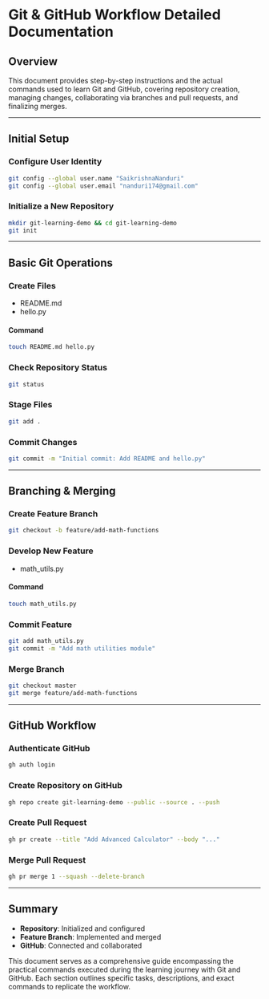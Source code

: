# Git & GitHub Workflow Detailed Documentation

## Overview
This document provides step-by-step instructions and the actual commands used to learn Git and GitHub, covering repository creation, managing changes, collaborating via branches and pull requests, and finalizing merges.

---

## Initial Setup

### Configure User Identity
```bash
git config --global user.name "SaikrishnaNanduri"
git config --global user.email "nanduri174@gmail.com"
```

### Initialize a New Repository
```bash
mkdir git-learning-demo && cd git-learning-demo
git init
```
---

## Basic Git Operations

### Create Files
- README.md
- hello.py

#### Command
```bash
touch README.md hello.py
```

### Check Repository Status
```bash
git status
```

### Stage Files
```bash
git add .
```

### Commit Changes
```bash
git commit -m "Initial commit: Add README and hello.py"
```
---

## Branching & Merging

### Create Feature Branch
```bash
git checkout -b feature/add-math-functions
```

### Develop New Feature
- math_utils.py

#### Command
```bash
touch math_utils.py
```

### Commit Feature
```bash
git add math_utils.py
git commit -m "Add math utilities module"
```

### Merge Branch
```bash
git checkout master
git merge feature/add-math-functions
```
---

## GitHub Workflow

### Authenticate GitHub
```bash
gh auth login
```

### Create Repository on GitHub
```bash
gh repo create git-learning-demo --public --source . --push
```

### Create Pull Request
```bash
gh pr create --title "Add Advanced Calculator" --body "..."
```

### Merge Pull Request
```bash
gh pr merge 1 --squash --delete-branch
```

---

## Summary
- **Repository**: Initialized and configured
- **Feature Branch**: Implemented and merged
- **GitHub**: Connected and collaborated

This document serves as a comprehensive guide encompassing the practical commands executed during the learning journey with Git and GitHub. Each section outlines specific tasks, descriptions, and exact commands to replicate the workflow.
